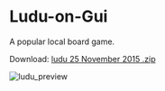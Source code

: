 # Ludu-on-Gui
A popular local board game.

Download: [ludu 25 November 2015 .zip](https://github.com/farhanarnob/Ludu-on-Gui/files/836446/ludu.25.November.2015.zip)


![ludu_preview](https://cloud.githubusercontent.com/assets/19855097/23830991/aad4bfd0-0741-11e7-96f8-e046048fbafb.png)

